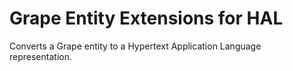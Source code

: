 # Grape Entity Extensions for HAL

Converts a Grape entity to a Hypertext Application Language representation.

